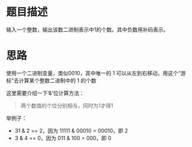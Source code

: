 # 题目描述
  输入一个整数，输出该数二进制表示中1的个数。其中负数用补码表示。
  
# 思路
使用一个二进制变量，类似0010，其中唯一的 1 可以从左到右移动，用这个“游标”去计算某个整数二进制中的 1 的个数

这里需要介绍一下‘&’位计算方法：

> 两个数值的个位分别相与，同时为1才得1

举例子：
- 31 & 2 == 2，因为 11111 & 00010 = 00010，即 2
- 3 & 4 == 0，因为 011 & 100 = 000，即 0
